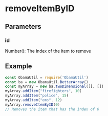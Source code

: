# removeItemByID
## Parameters
### id
Number(): The index of the item to remove
## Example
```javascript
const ObamaUtil = require('ObamaUtil')
const ba = new ObamaUtil.BetterArray()
const myArray = new ba.twoDimensional([], [])
myArray.addItem("firefighters", 10)
myArray.addItem("police", 15)
myArray.addItem("ems", 12)
myArray.removeItemByID(0)
// Removes the item that has the index of 0
```